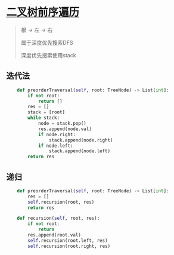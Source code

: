 # [二叉树前序遍历](https://leetcode-cn.com/problems/binary-tree-preorder-traversal/)

> 根 -> 左 -> 右
>
> 属于深度优先搜索DFS
>
> 深度优先搜索使用stack

## 迭代法

```python
    def preorderTraversal(self, root: TreeNode) -> List[int]:
        if not root:
            return []
        res = []
        stack = [root]
        while stack:
            node = stack.pop()
            res.append(node.val)
            if node.right:
                stack.append(node.right)
            if node.left:
                stack.append(node.left)
        return res
```

## 递归

```python
    def preorderTraversal(self, root: TreeNode) -> List[int]:
        res = []
        self.recursion(root, res)
        return res

    def recursion(self, root, res):
        if not root:
            return
        res.append(root.val)
        self.recursion(root.left, res)
        self.recursion(root.right, res)
```
